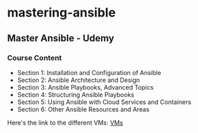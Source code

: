 # mastering-ansible

## Master Ansible - Udemy

### Course Content

* Section 1: Installation and Configuration of Ansible
* Section 2: Ansible Architecture and Design
* Section 3: Ansible Playbooks, Advanced Topics
* Section 4: Structuring Ansible Playbooks
* Section 5: Using Ansible with Cloud Services and Containers
* Section 6: Other Ansible Resources and Areas

Here's the link to the different VMs: [VMs](https://drive.google.com/drive/u/1/folders/1QBgNs6knbwpSPyUMexDXhKjv3TO_Ka55)